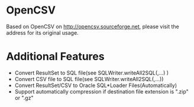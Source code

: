 # OpenCSV
Based on OpenCSV on http://opencsv.sourceforge.net, please visit the address for its original usage.

# Additional Features
- Convert ResultSet to SQL file(see SQLWriter.writeAll2SQL(<Resuleset>,...) )
- Convert CSV file to SQL file(see SQLWriter.writeAll2SQL(<CSVFilePath>,...))
- Convert ResultSet/CSV to Oracle SQL*Loader Files(Automatically)
- Support automatically compression if destination file extension is ".zip" or ".gz"
